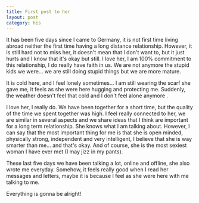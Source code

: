 ```yaml
---
title: First post to her
layout: post
category: his
---
```


It has been five days since I came to Germany, it is not first time living abroad neither the first time having a long distance relationship. However, it is still hard not to miss her, it doesn't mean that I don't want to, but it just hurts and I know that it's okay but still. 
I love her, I am 100% commitment to this relationship, I do really have faith in us. We are not anymore the stupid kids we were... we are still doing stupid things but we are more mature.
 
It is cold here, and I feel lonely sometimes... I am still wearing the scarf she gave me, it feels as she were here hugging and protecting me. Suddenly, the weather doesn't feel that cold and I don't feel alone anymore . 

I love her, I really do. We have been together for a short time, but the quality of the time we spent together was high. I feel really connected to her, we are similar in several aspects and we share ideas that I think are  important for a long term relationship. She knows what I am talking about. However, I can say that the most important thing for me is that she is open minded, physically strong, independent and very intelligent, I believe that she is way smarter than me... and that's okay. And of course, she is the most sexiest woman I have ever met (I may jizz in my pants). 

These last five days we have been talking a lot, online and offline, she also wrote me everyday. Somehow, it feels really good when I read her messages and letters, maybe it is because I feel as she were here with me talking to me. 

Everything is gonna be alright!


